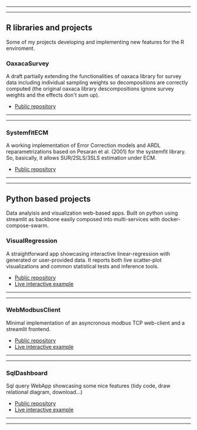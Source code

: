 -----------------------------------------------------------------------------------------------------
-----------------------------------------------------------------------------------------------------

## R libraries and projects

Some of my projects developing and implementing new features for the R enviroment.

### OaxacaSurvey

A draft partially extending the functionalities of oaxaca library for survey data including individual sampling weights so decompositions are correctly computed (the original oaxaca library descompositions ignore survey weights and the effects don't sum up).

- [Public repository](https://github.com/maiktreya/OaxacaSurvey)

-----------------------------------------------------------------------------------------------------
-----------------------------------------------------------------------------------------------------

### SystemfitECM

A working implementation of Error Correction models and ARDL reparametrizations based on Pesaran et al. (2001) for the systemfit library. So, basically, it allows SUR/2SLS/3SLS estimation under ECM.

- [Public repository](https://github.com/maiktreya/systemfitECM)

-----------------------------------------------------------------------------------------------------
-----------------------------------------------------------------------------------------------------

## Python based projects

Data analyisis and visualization web-based apps. Built on python using streamlit as backbone easily composed into multi-services with docker-compose-swarm.

### VisualRegression

A straightforward app showcasing interactive linear-regression with generated or user-provided data. It reports both live scatter-plot visualizations and common statistical tests and inference tools.

- [Public repository](https://github.com/maiktreya/visual-regression)
- [Live interactive example](https://visual-regression.streamlit.app/)

-----------------------------------------------------------------------------------------------------
-----------------------------------------------------------------------------------------------------

### WebModbusClient

Minimal implementation of an asyncronous modbus TCP web-client and a streamlit frontend.

- [Public repository](https://github.com/maiktreya/WebModbusClient)
- [Live interactive example](https://webmodbusclient.streamlit.app/)

-----------------------------------------------------------------------------------------------------
-----------------------------------------------------------------------------------------------------

### SqlDashboard

Sql query WebApp showcasing some nice features (tidy code, draw relational diagram, download...)

- [Public repository](https://github.com/maiktreya/sql-dashboard)
- [Live interactive example](https://sql-dashboard.streamlit.app/)

-----------------------------------------------------------------------------------------------------
-----------------------------------------------------------------------------------------------------
